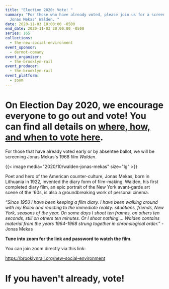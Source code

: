 ```yaml
---
title: "Election 2020: Vote! "
summary: "For those who have already voted, please join us for a screening of
  Jonas Mekas' Walden. "
date: 2020-11-03 10:00:00 -0500
end_date: 2020-11-03 20:00:00 -0500
series: 165
collections:
  - the-new-social-environment
event_sponsor:
  - dermot-comany
event_organizer:
  - the-brooklyn-rail
event_producer:
  - the-brooklyn-rail
event_platform:
  - zoom
---
```

# On Election Day 2020, we encourage everyone to go out and vote! You can find all details on [where, how, and when to vote here](https://www.vote.org/).

For those that have already voted early or by absentee ballot, we will be screening Jonas Mekas's 1968 film *Walden*. 

{{< image media="2020/10/walden-jonas-mekas" size="lg" >}}

Poet and hero of the American counter-culture, Jonas Mekas, born in Lithuania in 1922, invented the diary form of film-making. Walden, his first completed diary film, an epic portrait of the New York avant-garde art scene of the '60s, is also a groundbreaking work of personal cinema.

*“Since 1950 I have been keeping a film diary. I have been walking around with my Bolex and reacting to the immediate reality: situations, friends, New York, seasons of the year. On some days I shoot ten frames, on others ten seconds, still on others ten minutes. Or I shoot nothing.... Walden contains material from the years 1964-1968 strung together in chronological order.”*  - Jonas Mekas

**Tune into zoom for the link and password to watch the film.**

You can join zoom directly via this link: 

<https://brooklynrail.org/new-social-environment>

# If you haven't already, **vote!**